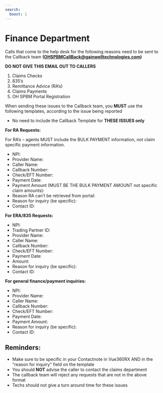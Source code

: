 ```yaml
---
search:
  boost: 1
---
```


# Finance Department

 Calls that come to the help desk for the following reasons need to be sent to the Callback team **(OHSPBMCallBack@gainwelltechnologies.com)**
 
 **DO NOT GIVE THIS EMAIL OUT TO CALLERS** 

1. Claims Checks 
2. 835’s 
3. Remittance Advice (RA’s) 
4. Claims Payments 
5. OH SPBM Portal Registration 

When sending these issues to the Callback team, you **MUST** use the following templates, according to the issue being reported
- No need to include the Callback Template for **THESE ISSUES only**
  



**For RA Requests:**

For RA’s – agents MUST include the BULK PAYMENT information, not claim specific payment information.

- NPI:
- Provider Name:
- Caller Name:
- Callback Number:
- Check/EFT Number:
- Payment Date:
- Payment Amount (MUST BE THE BULK PAYMENT AMOUNT not specific claim amounts):
- Reason RA can’t be retrieved from portal:
- Reason for inquiry (be specific):
- Contact ID:


 
**For ERA/835 Requests:**

- NPI:
- Trading Partner ID:
- Provider Name:
- Caller Name:
- Callback Number:
- Check/EFT Number:
- Payment Date:
- Amount:
- Reason for inquiry (be specific):
- Contact ID:


 
**For general finance/payment inquiries:**

- NPI:
- Provider Name:
- Caller Name:
- Callback Number:
- Check/EFT Number:
- Payment Date:
- Payment Amount:
- Reason for inquiry (be specific):
- Contact ID:



## Reminders:
- Make sure to be specific in your Contactnote in Vue360RX AND in the "reason for inquiry" field on the template
- You should **NOT** advise the caller to contact the claims department
- The callback team will reject any requests that are not in the above format
- Techs should not give a turn around time for these issues


